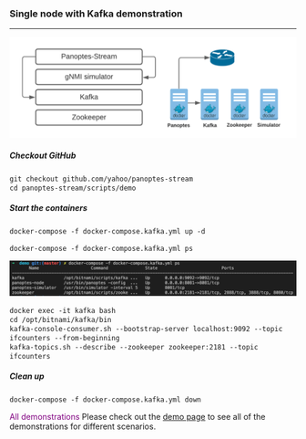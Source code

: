 ### Single node with Kafka demonstration 
---

![panoptes demo](imgs/demo_kafka.png)

##### Checkout GitHub
```
git checkout github.com/yahoo/panoptes-stream
cd panoptes-stream/scripts/demo
```


##### Start the containers
```console
docker-compose -f docker-compose.kafka.yml up -d
```

```console
docker-compose -f docker-compose.kafka.yml ps
```
![panoptes kafka](/docs/imgs/demo_kafka_dc_ps.png)

```consol
docker exec -it kafka bash
cd /opt/bitnami/kafka/bin
kafka-console-consumer.sh --bootstrap-server localhost:9092 --topic ifcounters --from-beginning
kafka-topics.sh --describe --zookeeper zookeeper:2181 --topic ifcounters
```

##### Clean up
```console
docker-compose -f docker-compose.kafka.yml down
```

 <span style="color:purple">All demonstrations</span>
Please check out the [demo page](demo_list.md) to see all of the demonstrations for different scenarios.  